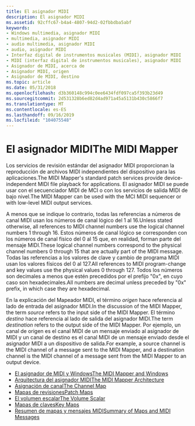 ```yaml
---
title: El asignador MIDI
description: El asignador MIDI
ms.assetid: 92cffc67-b4a4-4807-94d2-02fbbdba5abf
keywords:
- Windows multimedia, asignador MIDI
- multimedia, asignador MIDI
- audio multimedia, asignador MIDI
- audio, asignador MIDI
- Interfaz digital de instrumentos musicales (MIDI), asignador MIDI
- MIDI (interfaz digital de instrumentos musicales), asignador MIDI
- Asignador de MIDI, acerca de
- Asignador MIDI, origen
- Asignador de MIDI, destino
ms.topic: article
ms.date: 05/31/2018
ms.openlocfilehash: d3b360148c994c0ee6434fdf097ca5f393b23d49
ms.sourcegitcommit: 2d531328b6ed82d4ad971a45a5131b430c5866f7
ms.translationtype: MT
ms.contentlocale: es-ES
ms.lasthandoff: 09/16/2019
ms.locfileid: "104075548"
---
```

# <a name="the-midi-mapper"></a><span data-ttu-id="7780c-112">El asignador MIDI</span><span class="sxs-lookup"><span data-stu-id="7780c-112">The MIDI Mapper</span></span>

<span data-ttu-id="7780c-113">Los servicios de revisión estándar del asignador MIDI proporcionan la reproducción de archivos MIDI independientes del dispositivo para las aplicaciones.</span><span class="sxs-lookup"><span data-stu-id="7780c-113">The MIDI Mapper's standard patch services provide device-independent MIDI file playback for applications.</span></span> <span data-ttu-id="7780c-114">El asignador MIDI se puede usar con el secuenciador MIDI de MCI o con los servicios de salida MIDI de bajo nivel.</span><span class="sxs-lookup"><span data-stu-id="7780c-114">The MIDI Mapper can be used with the MCI MIDI sequencer or with low-level MIDI output services.</span></span>

<span data-ttu-id="7780c-115">A menos que se indique lo contrario, todas las referencias a números de canal MIDI usan los números de canal lógico del 1 al 16.</span><span class="sxs-lookup"><span data-stu-id="7780c-115">Unless stated otherwise, all references to MIDI channel numbers use the logical channel numbers 1 through 16.</span></span> <span data-ttu-id="7780c-116">Estos números de canal lógico se corresponden con los números de canal físico del 0 al 15 que, en realidad, forman parte del mensaje MIDI.</span><span class="sxs-lookup"><span data-stu-id="7780c-116">These logical channel numbers correspond to the physical channel numbers 0 through 15 that are actually part of the MIDI message.</span></span> <span data-ttu-id="7780c-117">Todas las referencias a los valores de clave y cambio de programa MIDI usan los valores físicos del 0 al 127.</span><span class="sxs-lookup"><span data-stu-id="7780c-117">All references to MIDI program-change and key values use the physical values 0 through 127.</span></span> <span data-ttu-id="7780c-118">Todos los números son decimales a menos que estén precedidos por el prefijo "0x", en cuyo caso son hexadecimales.</span><span class="sxs-lookup"><span data-stu-id="7780c-118">All numbers are decimal unless preceded by "0x" prefix, in which case they are hexadecimal.</span></span>

<span data-ttu-id="7780c-119">En la explicación del Mapeador MIDI, el término *origen* hace referencia al lado de entrada del asignador MIDI.</span><span class="sxs-lookup"><span data-stu-id="7780c-119">In the discussion of the MIDI Mapper, the term *source* refers to the input side of the MIDI Mapper.</span></span> <span data-ttu-id="7780c-120">El término *destino* hace referencia al lado de salida del asignador MIDI.</span><span class="sxs-lookup"><span data-stu-id="7780c-120">The term *destination* refers to the output side of the MIDI Mapper.</span></span> <span data-ttu-id="7780c-121">Por ejemplo, un canal de origen es el canal MIDI de un mensaje enviado al asignador de MIDI y un canal de destino es el canal MIDI de un mensaje enviado desde el asignador MIDI a un dispositivo de salida.</span><span class="sxs-lookup"><span data-stu-id="7780c-121">For example, a source channel is the MIDI channel of a message sent to the MIDI Mapper, and a destination channel is the MIDI channel of a message sent from the MIDI Mapper to an output device.</span></span>

-   [<span data-ttu-id="7780c-122">El asignador de MIDI y Windows</span><span class="sxs-lookup"><span data-stu-id="7780c-122">The MIDI Mapper and Windows</span></span>](the-midi-mapper-and-windows.md)
-   [<span data-ttu-id="7780c-123">Arquitectura del asignador MIDI</span><span class="sxs-lookup"><span data-stu-id="7780c-123">The MIDI Mapper Architecture</span></span>](the-midi-mapper-architecture.md)
-   [<span data-ttu-id="7780c-124">Asignación de canal</span><span class="sxs-lookup"><span data-stu-id="7780c-124">The Channel Map</span></span>](the-channel-map.md)
-   [<span data-ttu-id="7780c-125">Mapas de revisiones</span><span class="sxs-lookup"><span data-stu-id="7780c-125">Patch Maps</span></span>](patch-maps.md)
-   [<span data-ttu-id="7780c-126">El volumen escalar</span><span class="sxs-lookup"><span data-stu-id="7780c-126">The Volume Scalar</span></span>](the-volume-scalar.md)
-   [<span data-ttu-id="7780c-127">Mapas de claves</span><span class="sxs-lookup"><span data-stu-id="7780c-127">Key Maps</span></span>](key-maps.md)
-   [<span data-ttu-id="7780c-128">Resumen de mapas y mensajes MIDI</span><span class="sxs-lookup"><span data-stu-id="7780c-128">Summary of Maps and MIDI Messages</span></span>](summary-of-maps-and-midi-messages.md)

 

 




